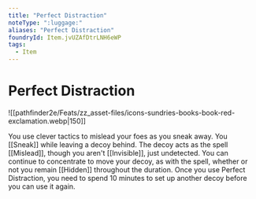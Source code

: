 ```yaml
---
title: "Perfect Distraction"
noteType: ":luggage:"
aliases: "Perfect Distraction"
foundryId: Item.jvUZAfDtrLNH6eWP
tags:
  - Item
---
```


# Perfect Distraction
![[pathfinder2e/Feats/zz_asset-files/icons-sundries-books-book-red-exclamation.webp|150]]

You use clever tactics to mislead your foes as you sneak away. You [[Sneak]] while leaving a decoy behind. The decoy acts as the spell [[Mislead]], though you aren't [[Invisible]], just undetected. You can continue to concentrate to move your decoy, as with the spell, whether or not you remain [[Hidden]] throughout the duration. Once you use Perfect Distraction, you need to spend 10 minutes to set up another decoy before you can use it again.
